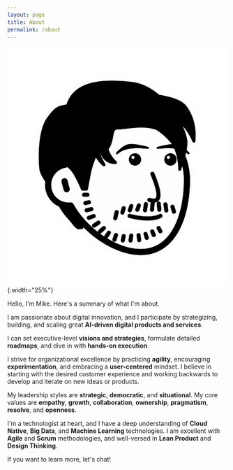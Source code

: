 ```yaml
---
layout: page
title: About
permalink: /about
---
```


<style>
img {
    /*border-radius: 10%;*/
    display: block;
    margin: 0 auto;
}
</style>

![notion avatar](/assets/images/mike-avatar.png){:width="25%"}

Hello, I'm Mike. Here's a summary of what I'm about.

I am passionate about digital innovation, and I participate by strategizing, building, and scaling great **AI-driven digital products and services**.

I can set executive-level **visions and strategies**, formulate detailed **roadmaps**, and dive in with **hands-on execution**.

I strive for organizational excellence by practicing **agility**, encouraging **experimentation**, and embracing a **user-centered** mindset. I believe in starting with the desired customer experience and working backwards to develop and iterate on new ideas or products.

My leadership styles are **strategic**, **democratic**, and **situational**. My core values are **empathy**, **growth**, **collaboration**, **ownership**, **pragmatism**, **resolve**, and **openness**.

I'm a technologist at heart, and I have a deep understanding of **Cloud Native**, **Big Data**, and **Machine Learning** technologies. I am excellent with **Agile** and **Scrum** methodologies, and well-versed in **Lean Product** and **Design Thinking**.

If you want to learn more, let's chat!


